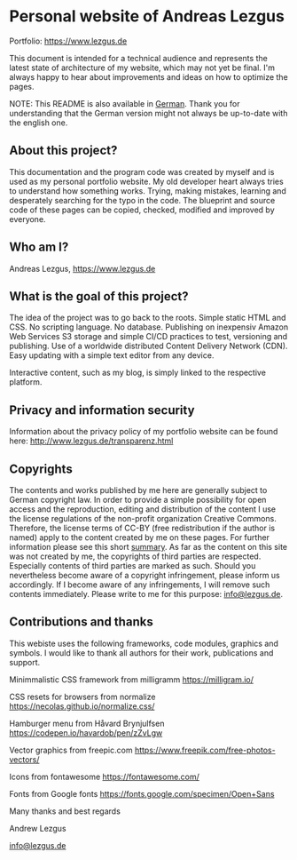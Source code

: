 # Personal website of Andreas Lezgus
Portfolio: https://www.lezgus.de

This document is intended for a technical audience and represents the latest state of architecture of my website, which may not yet be final. I'm always happy to hear about improvements and ideas on how to optimize the pages.

NOTE: This README is also available in <a href=https://github.com/AndreasLezgus/Website/blob/master/README.md>German</a>. Thank you for understanding that the German version might not always be up-to-date with the english one.

## About this project?
This documentation and the program code was created by myself and is used as my personal portfolio website. My old developer heart always tries to understand how something works. Trying, making mistakes, learning and desperately searching for the typo in the code. The blueprint and source code of these pages can be copied, checked, modified and improved by everyone.


## Who am I?
Andreas Lezgus, https://www.lezgus.de


## What is the goal of this project?
The idea of the project was to go back to the roots.
Simple static HTML and CSS. No scripting language. No database.
Publishing on inexpensiv Amazon Web Services S3 storage and simple CI/CD practices to test, versioning and publishing.
Use of a worldwide distributed Content Delivery Network (CDN).
Easy updating with a simple text editor from any device.

Interactive content, such as my blog, is simply linked to the respective platform.


## Privacy and information security
Information about the privacy policy of my portfolio website can be found here:
http://www.lezgus.de/transparenz.html


## Copyrights
The contents and works published by me here are generally subject to German copyright law. In order to provide a simple possibility for open access and the reproduction, editing and distribution of the content I use the license regulations of the non-profit organization Creative Commons. Therefore, the license terms of CC-BY (free redistribution if the author is named) apply to the content created by me on these pages. For further information please see this short <a href='https://creativecommons.org/licenses/by/4.0/deed.de'>summary</a>. As far as the content on this site was not created by me, the copyrights of third parties are respected. Especially contents of third parties are marked as such. Should you nevertheless become aware of a copyright infringement, please inform us accordingly. If I become aware of any infringements, I will remove such contents immediately. Please write to me for this purpose: <a href=mailto:info@lezgus.de>info@lezgus.de</a>.


## Contributions and thanks
This webiste uses the following frameworks, code modules, graphics and symbols.
I would like to thank all authors for their work, publications and support.

Minimmalistic CSS framework from milligramm
https://milligram.io/

CSS resets for browsers from normalize
https://necolas.github.io/normalize.css/

Hamburger menu from Håvard Brynjulfsen
https://codepen.io/havardob/pen/zZvLgw

Vector graphics from freepic.com
https://www.freepik.com/free-photos-vectors/

Icons from fontawesome
https://fontawesome.com/

Fonts from Google fonts
https://fonts.google.com/specimen/Open+Sans



Many thanks and best regards

Andrew Lezgus

info@lezgus.de
